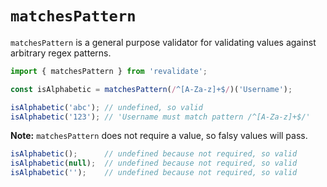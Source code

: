 # `matchesPattern`

`matchesPattern` is a general purpose validator for validating values against
arbitrary regex patterns.

```js
import { matchesPattern } from 'revalidate';

const isAlphabetic = matchesPattern(/^[A-Za-z]+$/)('Username');

isAlphabetic('abc'); // undefined, so valid
isAlphabetic('123'); // 'Username must match pattern /^[A-Za-z]+$/'
```

**Note:** `matchesPattern` does not require a value, so falsy values will pass.

```js
isAlphabetic();      // undefined because not required, so valid
isAlphabetic(null);  // undefined because not required, so valid
isAlphabetic('');    // undefined because not required, so valid
```
